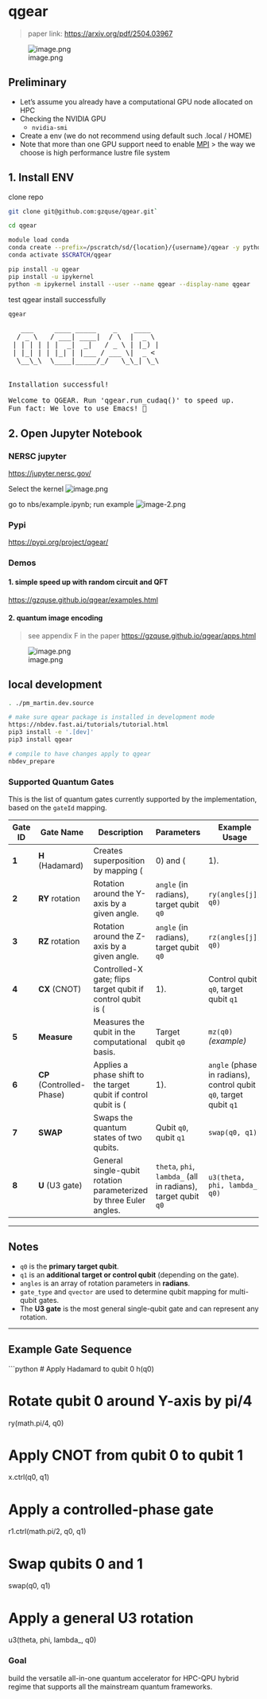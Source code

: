 # qgear


<!-- WARNING: THIS FILE WAS AUTOGENERATED! DO NOT EDIT! -->

> paper link: https://arxiv.org/pdf/2504.03967

<figure>
<img src="index_files/figure-commonmark/05381a41-1-image.png"
alt="image.png" />
<figcaption aria-hidden="true">image.png</figcaption>
</figure>

## Preliminary

- Let’s assume you already have a computational GPU node allocated on
  HPC
- Checking the NVIDIA GPU
  - `nvidia-smi`
- Create a env (we do not recommend using default such .local / HOME)
- Note that more than one GPU support need to enable
  [MPI](https://nvidia.github.io/cuda-quantum/latest/using/quick_start.html#install-cuda-q)
  \> the way we choose is high performance lustre file system

## 1. Install ENV

clone repo

``` bash
git clone git@github.com:gzquse/qgear.git`

cd qgear
```

``` bash
module load conda
conda create --prefix=/pscratch/sd/{location}/{username}/qgear -y python=3.11 pip
conda activate $SCRATCH/qgear
```

``` bash
pip install -u qgear 
pip install -u ipykernel
python -m ipykernel install --user --name qgear --display-name qgear
```

test qgear install successfully

``` bash
qgear
```

<p align="center">

<pre>
   ___     ____ _____    _    ____                                                      
  / _ \   / ___| ____|  / \  |  _ \                                                     
 | | | | | |  _|  _|   / _ \ | |_) |                                                    
 | |_| | | |_| | |___ / ___ \|  _ <                                                     
  \__\_\  \____|_____/_/   \_\_| \_\                                                    
&#10;
Installation successful!
&#10;Welcome to QGEAR. Run 'qgear.run_cudaq()' to speed up.
Fun fact: We love to use Emacs! 🐧
</pre>

</p>

## 2. Open Jupyter Notebook

### NERSC jupyter

https://jupyter.nersc.gov/

Select the kernel
![image.png](index_files/figure-commonmark/efeebc44-3-image.png)

go to nbs/example.ipynb; run example
![image-2.png](index_files/figure-commonmark/efeebc44-2-image-2.png)

### Pypi

https://pypi.org/project/qgear/

### Demos

#### 1. simple speed up with random circuit and QFT

https://gzquse.github.io/qgear/examples.html

#### 2. quantum image encoding

> see appendix F in the paper https://gzquse.github.io/qgear/apps.html

<figure>
<img
src="index_files/figure-commonmark/efeebc44-1-f37fd8db-fa15-4b4a-989b-df3d7a05f0a5.png"
alt="image.png" />
<figcaption aria-hidden="true">image.png</figcaption>
</figure>

## local development

``` sh
. ./pm_martin.dev.source

# make sure qgear package is installed in development mode
https://nbdev.fast.ai/tutorials/tutorial.html
pip3 install -e '.[dev]'
pip3 install qgear

# compile to have changes apply to qgear
nbdev_prepare
```

### Supported Quantum Gates

This is the list of quantum gates currently supported by the
implementation, based on the `gateId` mapping.

<table>
<colgroup>
<col style="width: 4%" />
<col style="width: 8%" />
<col style="width: 36%" />
<col style="width: 43%" />
<col style="width: 7%" />
</colgroup>
<thead>
<tr>
<th>Gate ID</th>
<th>Gate Name</th>
<th>Description</th>
<th>Parameters</th>
<th>Example Usage</th>
</tr>
</thead>
<tbody>
<tr>
<td><strong>1</strong></td>
<td><strong>H</strong> (Hadamard)</td>
<td>Creates superposition by mapping (</td>
<td>0) and (</td>
<td>1).</td>
</tr>
<tr>
<td><strong>2</strong></td>
<td><strong>RY</strong> rotation</td>
<td>Rotation around the Y-axis by a given angle.</td>
<td><code>angle</code> (in radians), target qubit <code>q0</code></td>
<td><code>ry(angles[j], q0)</code></td>
</tr>
<tr>
<td><strong>3</strong></td>
<td><strong>RZ</strong> rotation</td>
<td>Rotation around the Z-axis by a given angle.</td>
<td><code>angle</code> (in radians), target qubit <code>q0</code></td>
<td><code>rz(angles[j], q0)</code></td>
</tr>
<tr>
<td><strong>4</strong></td>
<td><strong>CX</strong> (CNOT)</td>
<td>Controlled-X gate; flips target qubit if control qubit is (</td>
<td>1).</td>
<td>Control qubit <code>q0</code>, target qubit <code>q1</code></td>
</tr>
<tr>
<td><strong>5</strong></td>
<td><strong>Measure</strong></td>
<td>Measures the qubit in the computational basis.</td>
<td>Target qubit <code>q0</code></td>
<td><code>mz(q0)</code> <em>(example)</em></td>
</tr>
<tr>
<td><strong>6</strong></td>
<td><strong>CP</strong> (Controlled-Phase)</td>
<td>Applies a phase shift to the target qubit if control qubit is (</td>
<td>1).</td>
<td><code>angle</code> (phase in radians), control qubit
<code>q0</code>, target qubit <code>q1</code></td>
</tr>
<tr>
<td><strong>7</strong></td>
<td><strong>SWAP</strong></td>
<td>Swaps the quantum states of two qubits.</td>
<td>Qubit <code>q0</code>, qubit <code>q1</code></td>
<td><code>swap(q0, q1)</code></td>
</tr>
<tr>
<td><strong>8</strong></td>
<td><strong>U</strong> (U3 gate)</td>
<td>General single-qubit rotation parameterized by three Euler
angles.</td>
<td><code>theta</code>, <code>phi</code>, <code>lambda_</code> (all in
radians), target qubit <code>q0</code></td>
<td><code>u3(theta, phi, lambda_, q0)</code></td>
</tr>
</tbody>
</table>

------------------------------------------------------------------------

## Notes

- `q0` is the **primary target qubit**.
- `q1` is an **additional target or control qubit** (depending on the
  gate).
- `angles` is an array of rotation parameters in **radians**.
- `gate_type` and `qvector` are used to determine qubit mapping for
  multi-qubit gates.
- The **U3 gate** is the most general single-qubit gate and can
  represent any rotation.

------------------------------------------------------------------------

## Example Gate Sequence

\`\`\`python \# Apply Hadamard to qubit 0 h(q0)

# Rotate qubit 0 around Y-axis by pi/4

ry(math.pi/4, q0)

# Apply CNOT from qubit 0 to qubit 1

x.ctrl(q0, q1)

# Apply a controlled-phase gate

r1.ctrl(math.pi/2, q0, q1)

# Swap qubits 0 and 1

swap(q0, q1)

# Apply a general U3 rotation

u3(theta, phi, lambda\_, q0)

### Goal

build the versatile all-in-one quantum accelerator for HPC-QPU hybrid
regime that supports all the mainstream quantum frameworks.
